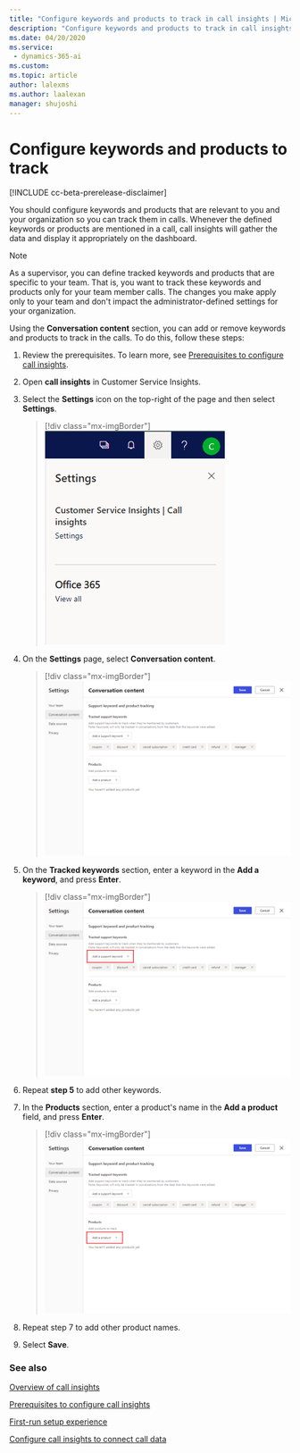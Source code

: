 ```yaml
---
title: "Configure keywords and products to track in call insights | MicrosoftDocs"
description: "Configure keywords and products to track in call insights"
ms.date: 04/20/2020
ms.service: 
 - dynamics-365-ai
ms.custom: 
ms.topic: article
author: lalexms
ms.author: laalexan
manager: shujoshi 
---
```


# Configure keywords and products to track

[!INCLUDE cc-beta-prerelease-disclaimer]

You should configure keywords and products that are relevant to you and your organization so you can track them in calls. Whenever the defined keywords or products are mentioned in a call, call insights will gather the data and display it appropriately on the dashboard.

> [!NOTE]
> As a supervisor, you can define tracked keywords and products that are specific to your team. That is, you want to track these keywords and products only for your team member calls. 
> The changes you make apply only to your team and don't impact the administrator-defined settings for your organization.

Using the **Conversation content** section, you can add or remove keywords and products to track in the calls. To do this, follow these steps:

1.	Review the prerequisites. To learn more, see [Prerequisites to configure call insights](ci-admin-prereqs.md).

2.	Open **call insights** in Customer Service Insights. 

3.	Select the **Settings** icon on the top-right of the page and then select **Settings**.

    > [!div class="mx-imgBorder"]
    > ![Select settings option](media/ci-app-admin-select-settings.png "Select settings option")

4.	On the **Settings** page, select **Conversation content**.

    > [!div class="mx-imgBorder"]
    > ![Conversations section](media/ci-app-admin-select-conversation-content.png "Conversations section")

5.	On the **Tracked keywords** section, enter a keyword in the **Add a keyword**, and press **Enter**.

    > [!div class="mx-imgBorder"]
    > ![Tracked keywords section](media/ci-app-admin-enter-tracked-keywords.png "Tracked keywords section")

6.	Repeat **step 5** to add other keywords.

7.	In the **Products** section, enter a product's name in the **Add a product** field, and press **Enter**.

    > [!div class="mx-imgBorder"]
    > ![Products section](media/ci-app-admin-enter-products.png "Products section")

8.	Repeat step 7 to add other product names.

9.	Select **Save**.

### See also

[Overview of call insights](ci-overview.md)

[Prerequisites to configure call insights](ci-admin-prereqs.md)

[First-run setup experience](ci-admin-fre-setup.md)

[Configure call insights to connect call data](ci-admin-config-call-data.md)

